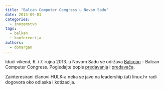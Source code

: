 ```yaml
---
title: "Balcan Computer Congress u Novom Sadu"
date: 2013-09-01
categories: 
  - inozemstvo
tags: 
  - balkan
  - konferencija
authors: 
  - domargan
---
```


Idući vikend, 6. i 7. rujna 2013. u Novom Sadu se održava [Balccon](https://balccon.org/) - Balcan Computer Congress. Pogledajte popis [predavanja](https://2k13.balccon.org/congress/2013/wiki/index.php?title=Schedule) i [predavača](https://2k13.balccon.org/congress/2013/wiki/index.php?title=Speakers).

Zainteresirani članovi HULK-a neka se jave na leadership (at) linux.hr radi dogovora oko odlaska i kotizacija.
